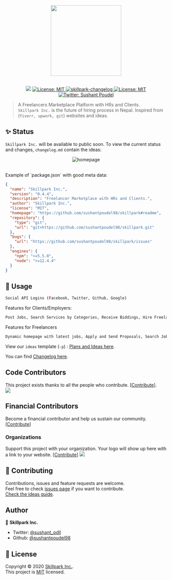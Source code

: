 <center>
<img width="220" src="https://github.com/sushantpoudel98/skillpark/blob/master/public/images/logo/biglogo.png"> <br><br>
<p>
  <img src="https://img.shields.io/badge/version-0.4.4-blue" />

  <a href="https://github.com/sushantpoudel98/skillpark/blob/master/LICENSE">
    <img alt="License: MIT" src="https://img.shields.io/badge/license-MIT-yellow.svg" target="_blank" />
  </a>
  
  <a href="https://github.com/sushantpoudel98/skillpark/blob/master/changelog.md">
    <img src="https://img.shields.io/badge/changelog-skillpark-brightgreen" alt="skillpark-changelog">
  </a>

  <a href="https://github.com/sushantpoudel98/skillpark/blob/master/planning-ideas">
    <img alt="License: MIT" src="https://img.shields.io/badge/plans-ideas-blue" target="_blank" />
  </a>

  <a href="https://twitter.com/sushant_pdll">
    <img alt="Twitter: Sushant Poudel" src="https://img.shields.io/twitter/follow/sushant_pdll?label=Sushant%20Poudel&style=social" target="_blank" />
  </a>
</p>
</center>

> A Freelancers Marketplace Platform with HRs and Clients.<br /> `Skillpark Inc.` is the future of hiring process in Nepal. Inspired from (`fiverr, upwork, git`) websites and ideas.

## ✨ Status

`Skillpark Inc.` will be available to public soon. To view the current status and changes, `changelog.md` contain the ideas:

<p align="center">
  <img align="center" src="https://github.com/sushantpoudel98/skillpark/blob/master/public/markdown/homepage.png" alt="homepage"/>
</p>

<br>
Example of `package.json` with good meta data:

```json
{
  "name": "Skillpark Inc.",
  "version": "0.4.4",
  "description": "Freelancer Marketplace with HRs and Clients.",
  "author": "Skillpark Inc.",
  "license": "MIT",
  "homepage": "https://github.com/sushantpoudel98/skillpark#readme",
  "repository": {
    "type": "git",
    "url": "git+https://github.com/sushantpoudel98/skillpark.git"
  },
  "bugs": {
    "url": "https://github.com/sushantpoudel98/skillpark/issues"
  },
  "engines": {
    "npm": ">=5.5.0",
    "node": ">=12.4.4"
  }
}
```

## 🚀 Usage

```sh
Social API Logins (Facebook, Twitter, Github, Google)
```
Features for Clients/Employers:

```sh
Post Jobs, Search Services by Categories, Receive Biddings, Hire Freelancer, Contact.
```
Features for Freelancers

```sh
Dynamic homepage with latest jobs, Apply and Send Proposals, Search Jobs, Contact.
```

View our `ideas` template (`-p`) : [Plans and Ideas here](https://github.com/sushantpoudel98/skillpark/blob/master/planning-ideas.md).

You can find [Changelog here](https://github.com/sushantpoudel98/skillpark/blob/master/changelog.md).

## Code Contributors

This project exists thanks to all the people who contribute. [[Contribute](CONTRIBUTING.md)].
<a href="https://github.com/sushantpoudel98/skillpark/graphs/contributors"><br><img src="https://img.shields.io/badge/contributors-3-blue" /></a>

## Financial Contributors

Become a financial contributor and help us sustain our community. [[Contribute](https://opencollective.com/skillpark/contribute)]


### Organizations

Support this project with your organization. Your logo will show up here with a link to your website. [[Contribute](https://opencollective.com/skillpark/contribute)]
<a href="https://opencollective.com/skillpark/organization/0/website"><img src="https://opencollective.com/readme-md-generator/organization/0/avatar.svg"></a>


## 🤝 Contributing

Contributions, issues and feature requests are welcome.<br />
Feel free to check [issues page](https://github.com/sushantpoudel98/skillpark/issues) if you want to contribute.<br />
[Check the ideas guide](./planning-ideas.md).<br />

## Author

👤 **Skillpark Inc.**

- Twitter: [@sushant_pdll](https://twitter.com/sushant_pdll)
- Github: [@sushantpoudel98](https://github.com/sushantpoudel98)


## 📝 License

Copyright © 2020 [Skillpark Inc.](https://github.com/kefranabg).<br />
This project is [MIT](https://github.com/sushantpoudel98/skillpark/blob/master/LICENSE) licensed.
